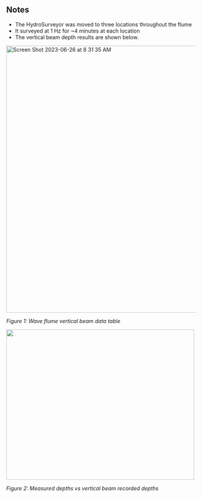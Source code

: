 ## Notes
- The HydroSurveyor was moved to three locations throughout the flume
- It surveyed at 1 Hz for ~4 minutes at each location
- The vertical beam depth results are shown below.

<img width="710" alt="Screen Shot 2023-06-26 at 8 31 35 AM" src="https://github.com/NCSU-CHAZ/BYO-Hydrographic-RV/assets/113138977/9d6ec9c0-1ec2-4947-9efb-8a52de41a296">

_Figure 1: Wave flume vertical beam data table_

<img src= https://github.com/NCSU-CHAZ/BYO-Hydrographic-RV/assets/113138977/15603b48-eb44-41bd-9f6f-558c0368fb82 width="500" height="400"> 

_Figure 2: Measured depths vs vertical beam recorded depths_

